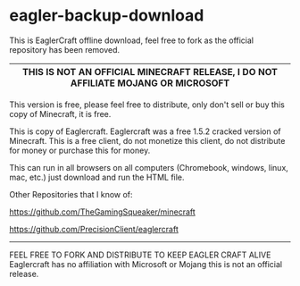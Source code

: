# eagler-backup-download
This is EaglerCraft offline download, feel free to fork as the official repository  has been removed. 

|  THIS IS NOT AN OFFICIAL MINECRAFT RELEASE, I DO NOT AFFILIATE MOJANG OR MICROSOFT      |
|-----------------------------------------------------------------------------------------|

This version is free, please feel free to distribute, only don't sell or buy this copy of Minecraft, it is free.

This is copy of Eaglercraft. Eaglercraft was a free 1.5.2 cracked version of Minecraft. This is a free client, do not monetize this client, do not distribute
for money or purchase this for money.

This can run in all browsers on all computers (Chromebook, windows, linux, mac, etc.) just download and run the HTML file. 

Other Repositories that I know of:

https://github.com/TheGamingSqueaker/minecraft

https://github.com/PrecisionClient/eaglercraft

------------------------------------------------------------------------------------------
FEEL FREE TO FORK AND DISTRIBUTE TO KEEP EAGLER CRAFT ALIVE
Eaglercraft has no affiliation with Microsoft or Mojang this is not an official release.

